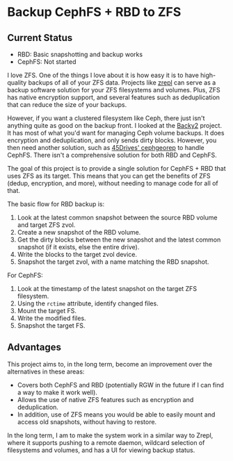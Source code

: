 # Backup CephFS + RBD to ZFS

## Current Status

- RBD: Basic snapshotting and backup works
- CephFS: Not started

I love ZFS. One of the things I love about it is how easy it is to have high-quality backups of all of your ZFS data.
Projects like [zrepl](https://github.com/zrepl/zrepl) can serve as a backup software solution for your ZFS filesystems
and volumes. Plus, ZFS has native encryption support, and several features such as deduplication that can reduce the
size of your backups.

However, if you want a clustered filesystem like Ceph, there just isn't anything quite as good on the backup front.
I looked at the [Backy2](https://backy2.com/) project. It has most of what you'd want for managing Ceph volume backups.
It does encryption and deduplication, and only sends dirty blocks. However, you then need another solution, such as
[45Drives' cephgeorep](https://github.com/45Drives/cephgeorep) to handle CephFS. There isn't a comprehensive solution
for both RBD and CephFS.

The goal of this project is to provide a single solution for CephFS + RBD that uses ZFS as its target. This means that
you can get the benefits of ZFS (dedup, encryption, and more), without needing to manage code for all of that.

The basic flow for RBD backup is:

1. Look at the latest common snapshot between the source RBD volume and target ZFS zvol.
2. Create a new snapshot of the RBD volume.
3. Get the dirty blocks between the new snapshot and the latest common snapshot (if it exists, else the entire drive).
4. Write the blocks to the target zvol device.
5. Snapshot the target zvol, with a name matching the RBD snapshot.

For CephFS:

1. Look at the timestamp of the latest snapshot on the target ZFS filesystem.
2. Using the `rctime` attribute, identify changed files.
3. Mount the target FS.
4. Write the modified files.
5. Snapshot the target FS.

## Advantages

This project aims to, in the long term, become an improvement over the alternatives in these areas:

- Covers both CephFS and RBD (potentially RGW in the future if I can find a way to make it work well).
- Allows the use of native ZFS features such as encryption and deduplication.
- In addition, use of ZFS means you would be able to easily mount and access old snapshots, without having to restore.

In the long term, I am to make the system work in a similar way to Zrepl, where it supports pushing to a remote daemon,
wildcard selection of filesystems and volumes, and has a UI for viewing backup status.